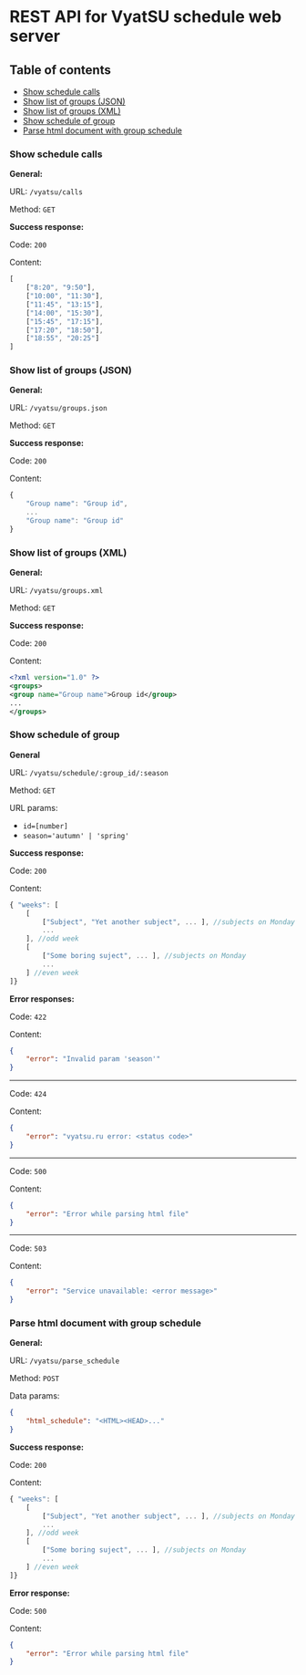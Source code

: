 # REST API for VyatSU schedule web server

## Table of contents
- [Show schedule calls](#schedule_calls)
- [Show list of groups (JSON)](#list_of_groups_json)
- [Show list of groups (XML)](#list_of_groups_xml)
- [Show schedule of group](#schedule_of_group)
- [Parse html document with group schedule](#parse_schedule)

### Show schedule calls

**General:**

URL: `/vyatsu/calls`

Method: `GET`

**Success response:**

Code: `200`

Content:
```js
[
    ["8:20", "9:50"],
    ["10:00", "11:30"],
    ["11:45", "13:15"],
    ["14:00", "15:30"],
    ["15:45", "17:15"],
    ["17:20", "18:50"],
    ["18:55", "20:25"]
]
```

### Show list of groups (JSON)

**General:**

URL: `/vyatsu/groups.json`

Method: `GET`

**Success response:**

Code: `200`

Content:
```js
{
    "Group name": "Group id",
    ...
    "Group name": "Group id"
}
```

### Show list of groups (XML)

**General:**

URL: `/vyatsu/groups.xml`

Method: `GET`

**Success response:**

Code: `200`

Content: 
```xml
<?xml version="1.0" ?>
<groups>
<group name="Group name">Group id</group>
...
</groups>
```

### Show schedule of group

**General**

URL: `/vyatsu/schedule/:group_id/:season`

Method: `GET`

URL params:

 - `id=[number]`
 - `season='autumn' | 'spring'`

**Success response:**

Code: `200`

Content:
```js
{ "weeks": [
    [
        ["Subject", "Yet another subject", ... ], //subjects on Monday
        ...
    ], //odd week
    [
        ["Some boring suject", ... ], //subjects on Monday
        ...
    ] //even week
]}
```
  
**Error responses:**

Code: `422`

Content:
```json
{
    "error": "Invalid param 'season'"
}
```
---------
Code: `424`

Content:
```json
{
    "error": "vyatsu.ru error: <status code>"
}
```
---------
Code: `500`

Content:
```json
{
    "error": "Error while parsing html file"
}
```
---------
Code: `503`

Content:
```json
{
    "error": "Service unavailable: <error message>"
}
```

### Parse html document with group schedule

**General:**

URL: `/vyatsu/parse_schedule`

Method: `POST`

Data params:
```json
{
    "html_schedule": "<HTML><HEAD>..."
}
```

**Success response:**

Code: `200`

Content:
```js
{ "weeks": [
    [
        ["Subject", "Yet another subject", ... ], //subjects on Monday
        ...
    ], //odd week
    [
        ["Some boring suject", ... ], //subjects on Monday
        ...
    ] //even week
]}
```

**Error response:**

Code: `500`

Content:
```json
{
    "error": "Error while parsing html file"
}
```